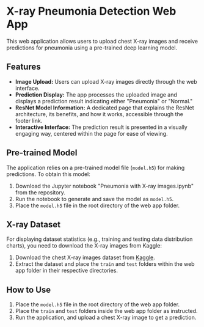 # X-ray Pneumonia Detection Web App

This web application allows users to upload chest X-ray images and receive predictions for pneumonia using a pre-trained deep learning model.

## Features

- **Image Upload:** Users can upload X-ray images directly through the web interface.
- **Prediction Display:** The app processes the uploaded image and displays a prediction result indicating either "Pneumonia" or "Normal."
- **ResNet Model Information:** A dedicated page that explains the ResNet architecture, its benefits, and how it works, accessible through the footer link.
- **Interactive Interface:** The prediction result is presented in a visually engaging way, centered within the page for ease of viewing.

## Pre-trained Model

The application relies on a pre-trained model file (`model.h5`) for making predictions. To obtain this model:

1. Download the Jupyter notebook "Pneumonia with X-ray images.ipynb" from the repository.
2. Run the notebook to generate and save the model as `model.h5`.
3. Place the `model.h5` file in the root directory of the web app folder.

## X-ray Dataset

For displaying dataset statistics (e.g., training and testing data distribution charts), you need to download the X-ray images from Kaggle:

1. Download the chest X-ray images dataset from [Kaggle](https://www.kaggle.com/datasets/paultimothymooney/chest-xray-pneumonia).
2. Extract the dataset and place the `train` and `test` folders within the web app folder in their respective directories.

## How to Use

1. Place the `model.h5` file in the root directory of the web app folder.
2. Place the `train` and `test` folders inside the web app folder as instructed.
3. Run the application, and upload a chest X-ray image to get a prediction.

